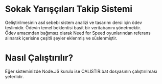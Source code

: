 # Sokak Yarışçıları Takip Sistemi
Geliştirilmesinin asıl sebebi sistem analizi ve tasarımı dersi için ödev teslimidir. Ödevin temel beklentisi basit bir veritabanını yönetmektir.<br/>
Ödev amacından bağımsız olarak Need for Speed oyunlarından referans alınarak içerisine çeşitli şeyler eklenmiş ve süslenmiştir.

# Nasıl Çalıştırılır?
Eğer sisteminizde Node.JS kurulu ise CALISTIR.bat dosyasının çalıştırılması yeterlidir.
